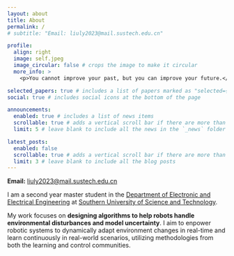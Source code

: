 ```yaml
---
layout: about
title: About
permalink: /
# subtitle: "Email: liuly2023@mail.sustech.edu.cn"

profile:
  align: right
  image: self.jpeg
  image_circular: false # crops the image to make it circular
  more_info: >
    <p>You cannot improve your past, but you can improve your future.</p>

selected_papers: true # includes a list of papers marked as "selected={true}"
social: true # includes social icons at the bottom of the page

announcements:
  enabled: true # includes a list of news items
  scrollable: true # adds a vertical scroll bar if there are more than 3 news items
  limit: 5 # leave blank to include all the news in the `_news` folder

latest_posts:
  enabled: false
  scrollable: true # adds a vertical scroll bar if there are more than 3 new posts items
  limit: 3 # leave blank to include all the blog posts
---
```


**Email:** liuly2023@mail.sustech.edu.cn

I am a second year master student in the <a href="https://eee.sustech.edu.cn/">Department of Electronic and Electrical Engineering</a> at <a href="https://www.sustech.edu.cn/en">Southern University of Science and Technology</a>.

My work focuses on **designing algorithms to help robots handle environmental disturbances and model uncertainty**. I aim to enpower robotic systems to dynamically adapt environment changes in real-time and learn continuously in real-world scenarios, utilizing methodologies from both the learning and control communities.

<!-- Write your biography here. Tell the world about yourself. Link to your favorite [subreddit](http://reddit.com). You can put a picture in, too. The code is already in, just name your picture `prof_pic.jpg` and put it in the `img/` folder. -->

<!-- Put your address / P.O. box / other info right below your picture. You can also disable any of these elements by editing `profile` property of the YAML header of your `_pages/about.md`. Edit `_bibliography/papers.bib` and Jekyll will render your [publications page](/al-folio/publications/) automatically. -->

<!-- Link to your social media connections, too. This theme is set up to use [Font Awesome icons](https://fontawesome.com/) and [Academicons](https://jpswalsh.github.io/academicons/), like the ones below. Add your Facebook, Twitter, LinkedIn, Google Scholar, or just disable all of them. -->

<!-- ### News

- 2024-03-11: [Aerial Interaction with Tactile Sensing](https://sites.google.com/view/aerial-system-gelsight) accepted by ICRA -->
